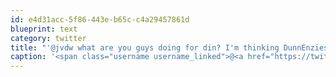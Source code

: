```yaml
---
id: e4d31acc-5f86-443e-b65c-c4a29457861d
blueprint: text
category: twitter
title: "'@jvdw what are you guys doing for din? I'm thinking DunnEnzies pizza? @manderbomb @jaycevdl @kiprint"
caption: '<span class="username username_linked">@<a href="https://twitter.com/jvdw" title="John van der Woude">jvdw</a></span> what are you guys doing for din? I''m thinking DunnEnzies pizza? <span class="username username_linked">@<a href="https://twitter.com/manderbomb" title="Amanda">manderbomb</a></span> @jaycevdl @kiprint'
---
```

